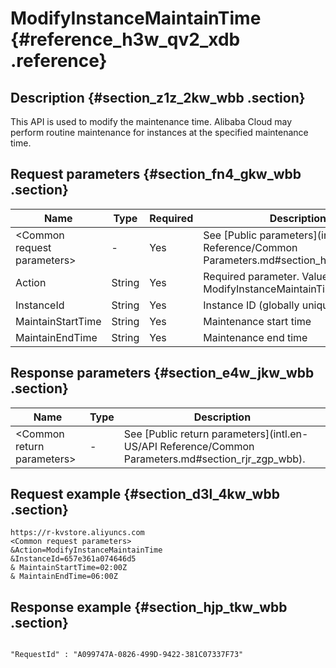 # ModifyInstanceMaintainTime {#reference_h3w_qv2_xdb .reference}

## Description {#section_z1z_2kw_wbb .section}

This API is used to modify the maintenance time. Alibaba Cloud may perform routine maintenance for instances at the specified maintenance time.

## Request parameters {#section_fn4_gkw_wbb .section}

|Name|Type|Required|Description|
|----|----|--------|-----------|
|<Common request parameters\>|-|Yes|See [Public parameters](intl.en-US/API Reference/Common Parameters.md#section_hph_dhp_wbb).|
|Action|String|Yes|Required parameter. Value: ModifyInstanceMaintainTime.|
|InstanceId|String|Yes|Instance ID \(globally unique\)|
|MaintainStartTime|String|Yes|Maintenance start time|
|MaintainEndTime|String|Yes|Maintenance end time|

## Response parameters {#section_e4w_jkw_wbb .section}

|Name|Type|Description|
|----|----|-----------|
|<Common return parameters\>|-|See [Public return parameters](intl.en-US/API Reference/Common Parameters.md#section_rjr_zgp_wbb).|

## Request example {#section_d3l_4kw_wbb .section}

```
https://r-kvstore.aliyuncs.com
<Common request parameters>
&Action=ModifyInstanceMaintainTime
&InstanceId=657e361a074646d5
& MaintainStartTime=02:00Z
& MaintainEndTime=06:00Z
```

## Response example {#section_hjp_tkw_wbb .section}

```

"RequestId" : "A099747A-0826-499D-9422-381C07337F73"

```

